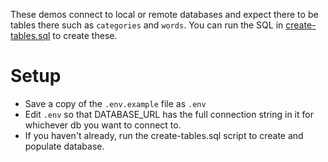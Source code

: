 These demos connect to local or remote databases and expect there to be tables there such as `categories` and `words`. You can run the SQL in [create-tables.sql](./schema.sql) to create these.

# Setup

- Save a copy of the `.env.example` file as `.env`
- Edit `.env` so that DATABASE_URL has the full connection string in it for whichever db you want to connect to.
- If you haven't already, run the create-tables.sql script to create and populate database.

